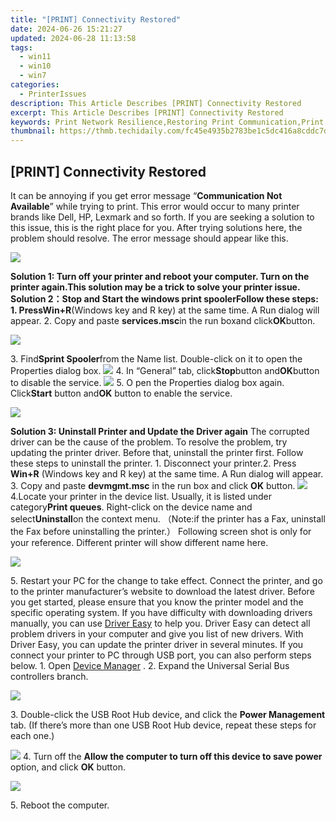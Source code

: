 ```yaml
---
title: "[PRINT] Connectivity Restored"
date: 2024-06-26 15:21:27
updated: 2024-06-28 11:13:58
tags:
  - win11
  - win10
  - win7
categories:
  - PrinterIssues
description: This Article Describes [PRINT] Connectivity Restored
excerpt: This Article Describes [PRINT] Connectivity Restored
keywords: Print Network Resilience,Restoring Print Communication,Print Infrastructure Recovery,Connectivity Solutions in Print Network,Print Industry Connectivity Update,Enhanced Print Network Stability,Optimized Print Connectivity Experience
thumbnail: https://thmb.techidaily.com/fc45e4935b2783be1c5dc416a8cddc7dff02a0dd6e0a55facead0cef258b81de.jpg
---
```


## [PRINT] Connectivity Restored

It can be annoying if you get error message “**Communication Not Available**” while trying to print. This error would occur to many printer brands like Dell, HP, Lexmark and so forth. If you are seeking a solution to this issue, this is the right place for you. After trying solutions here, the problem should resolve. The error message should appear like this.

![](https://images.drivereasy.com/wp-content/uploads/2016/07/img_5787091f3a17e.png)

 **Solution 1: Turn off your printer and reboot your computer. Turn on the printer again.**This solution may be a trick to solve your printer issue. **Solution 2：Stop and Start the windows print spooler**Follow these steps: 1\. Press**Win+R**(Windows key and R key) at the same time. A Run dialog will appear. 2\. Copy and paste **services.msc**in the run boxand click**OK**button.

![](https://images.drivereasy.com/wp-content/uploads/2016/07/img_57870f53c80aa.png)

3\. Find**Sprint Spooler**from the Name list. Double-click on it to open the Properties dialog box. ![](https://images.drivereasy.com/wp-content/uploads/2016/07/img_57870fec6b0f3.png) 4\. In “General” tab, click**Stop**button and**OK**button to disable the service. ![](https://images.drivereasy.com/wp-content/uploads/2016/07/img_57872f814c0fd.png) 5\. O pen the Properties dialog box again. Click**Start** button and**OK** button to enable the service.

![](https://images.drivereasy.com/wp-content/uploads/2016/07/img_57873022e85af.png)

**Solution 3: Uninstall Printer and Update the Driver again** The corrupted driver can be the cause of the problem. To resolve the problem, try updating the printer driver. Before that, uninstall the printer first. Follow these steps to uninstall the printer. 1\. Disconnect your printer.2\. Press **Win+R** (Windows key and R key) at the same time. A Run dialog will appear.  3\. Copy and paste **devmgmt.msc** in the run box and click **OK** button. ![](https://images.drivereasy.com/wp-content/uploads/2016/07/img_578734d0d14eb.png) 4.Locate your printer in the device list. Usually, it is listed under category**Print queues**. Right-click on the device name and select**Uninstall**on the context menu. （Note:if the printer has a Fax, uninstall the Fax before uninstalling the printer.） Following screen shot is only for your reference. Different printer will show different name here.

![](https://images.drivereasy.com/wp-content/uploads/2016/07/img_57873f81affcd.png)

5\. Restart your PC for the change to take effect. Connect the printer, and go to the printer manufacturer’s website to download the latest driver. Before you get started, please ensure that you know the printer model and the specific operating system. If you have difficulty with downloading drivers manually, you can use [Driver Easy](https://tools.techidaily.com/drivereasy/download/) to help you. Driver Easy can detect all problem drivers in your computer and give you list of new drivers. With Driver Easy, you can update the printer driver in several minutes. If you connect your printer to PC through USB port, you can also perform steps below.  1\. Open [Device Manager](https://tools.techidaily.com/drivereasy/download/) . 2\. Expand the Universal Serial Bus controllers branch.

![](https://images.drivereasy.com/wp-content/uploads/2016/07/img_57874242885bd.png)

3\. Double-click the USB Root Hub device, and click the **Power Management**  tab. (If there’s more than one USB Root Hub device, repeat these steps for each one.)

![](https://images.drivereasy.com/wp-content/uploads/2016/07/img_57874266903a0.png) 4\. Turn off the **Allow the computer to turn off this device to save power** option, and click **OK**  button.

![](https://images.drivereasy.com/wp-content/uploads/2016/07/img_578742ca2725e.png)

5\. Reboot the computer.

<ins class="adsbygoogle"
     style="display:block"
     data-ad-format="autorelaxed"
     data-ad-client="ca-pub-7571918770474297"
     data-ad-slot="1223367746"></ins>



<ins class="adsbygoogle"
     style="display:block"
     data-ad-client="ca-pub-7571918770474297"
     data-ad-slot="8358498916"
     data-ad-format="auto"
     data-full-width-responsive="true"></ins>
